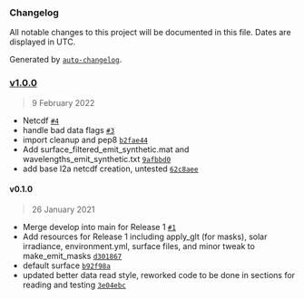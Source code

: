 ### Changelog

All notable changes to this project will be documented in this file. Dates are displayed in UTC.

Generated by [`auto-changelog`](https://github.com/CookPete/auto-changelog).

### [v1.0.0](https://github.jpl.nasa.gov/emit-sds/emit-sds-l2a/compare/v0.1.0...v1.0.0)

> 9 February 2022

- Netcdf [`#4`](https://github.jpl.nasa.gov/emit-sds/emit-sds-l2a/pull/4)
- handle bad data flags [`#3`](https://github.jpl.nasa.gov/emit-sds/emit-sds-l2a/pull/3)
- import cleanup and pep8 [`b2fae44`](https://github.jpl.nasa.gov/emit-sds/emit-sds-l2a/commit/b2fae440d7ca59c8da9a72d59f835ff2f2717315)
- Add surface_filtered_emit_synthetic.mat and wavelengths_emit_synthetic.txt [`9afbbd0`](https://github.jpl.nasa.gov/emit-sds/emit-sds-l2a/commit/9afbbd068b86a3b7072b7ee731c41c2a01c64c53)
- add base l2a netcdf creation, untested [`62c8aee`](https://github.jpl.nasa.gov/emit-sds/emit-sds-l2a/commit/62c8aeebc816cf3353024b5ac1443cf4a58d2260)

#### v0.1.0

> 26 January 2021

- Merge develop into main for Release 1 [`#1`](https://github.jpl.nasa.gov/emit-sds/emit-sds-l2a/pull/1)
- Add resources for Release 1 including apply_glt (for masks), solar irradiance, environment.yml, surface files, and minor tweak to make_emit_masks [`d301867`](https://github.jpl.nasa.gov/emit-sds/emit-sds-l2a/commit/d301867e6e58b6790e6e41a3b5c5b41968c833b8)
- default surface [`b92f98a`](https://github.jpl.nasa.gov/emit-sds/emit-sds-l2a/commit/b92f98af46d89ecf7cd414486a9c4cb45886331a)
- updated better data read style, reworked code to be done in sections for reading and testing [`3e04ebc`](https://github.jpl.nasa.gov/emit-sds/emit-sds-l2a/commit/3e04ebcf3e19847307e305bc3d8ba4dd6162f383)
